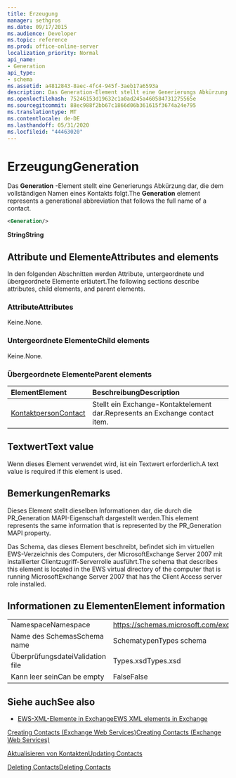 ```yaml
---
title: Erzeugung
manager: sethgros
ms.date: 09/17/2015
ms.audience: Developer
ms.topic: reference
ms.prod: office-online-server
localization_priority: Normal
api_name:
- Generation
api_type:
- schema
ms.assetid: a4812843-8aec-4fc4-945f-3aeb17a6593a
description: Das Generation-Element stellt eine Generierungs Abkürzung dar, die dem vollständigen Namen eines Kontakts folgt.
ms.openlocfilehash: 75246153d19632c1a0ad245a460584731275565e
ms.sourcegitcommit: 88ec988f2bb67c1866d06b361615f3674a24e795
ms.translationtype: MT
ms.contentlocale: de-DE
ms.lasthandoff: 05/31/2020
ms.locfileid: "44463020"
---
```

# <a name="generation"></a><span data-ttu-id="c3591-103">Erzeugung</span><span class="sxs-lookup"><span data-stu-id="c3591-103">Generation</span></span>

<span data-ttu-id="c3591-104">Das **Generation** -Element stellt eine Generierungs Abkürzung dar, die dem vollständigen Namen eines Kontakts folgt.</span><span class="sxs-lookup"><span data-stu-id="c3591-104">The **Generation** element represents a generational abbreviation that follows the full name of a contact.</span></span> 
  
```xml
<Generation/>
```

 <span data-ttu-id="c3591-105">**String**</span><span class="sxs-lookup"><span data-stu-id="c3591-105">**String**</span></span>
## <a name="attributes-and-elements"></a><span data-ttu-id="c3591-106">Attribute und Elemente</span><span class="sxs-lookup"><span data-stu-id="c3591-106">Attributes and elements</span></span>

<span data-ttu-id="c3591-107">In den folgenden Abschnitten werden Attribute, untergeordnete und übergeordnete Elemente erläutert.</span><span class="sxs-lookup"><span data-stu-id="c3591-107">The following sections describe attributes, child elements, and parent elements.</span></span>
  
### <a name="attributes"></a><span data-ttu-id="c3591-108">Attribute</span><span class="sxs-lookup"><span data-stu-id="c3591-108">Attributes</span></span>

<span data-ttu-id="c3591-109">Keine.</span><span class="sxs-lookup"><span data-stu-id="c3591-109">None.</span></span>
  
### <a name="child-elements"></a><span data-ttu-id="c3591-110">Untergeordnete Elemente</span><span class="sxs-lookup"><span data-stu-id="c3591-110">Child elements</span></span>

<span data-ttu-id="c3591-111">Keine.</span><span class="sxs-lookup"><span data-stu-id="c3591-111">None.</span></span>
  
### <a name="parent-elements"></a><span data-ttu-id="c3591-112">Übergeordnete Elemente</span><span class="sxs-lookup"><span data-stu-id="c3591-112">Parent elements</span></span>

|<span data-ttu-id="c3591-113">**Element**</span><span class="sxs-lookup"><span data-stu-id="c3591-113">**Element**</span></span>|<span data-ttu-id="c3591-114">**Beschreibung**</span><span class="sxs-lookup"><span data-stu-id="c3591-114">**Description**</span></span>|
|:-----|:-----|
|[<span data-ttu-id="c3591-115">Kontaktperson</span><span class="sxs-lookup"><span data-stu-id="c3591-115">Contact</span></span>](contact.md) <br/> |<span data-ttu-id="c3591-116">Stellt ein Exchange-Kontaktelement dar.</span><span class="sxs-lookup"><span data-stu-id="c3591-116">Represents an Exchange contact item.</span></span>  <br/> |
   
## <a name="text-value"></a><span data-ttu-id="c3591-117">Textwert</span><span class="sxs-lookup"><span data-stu-id="c3591-117">Text value</span></span>

<span data-ttu-id="c3591-118">Wenn dieses Element verwendet wird, ist ein Textwert erforderlich.</span><span class="sxs-lookup"><span data-stu-id="c3591-118">A text value is required if this element is used.</span></span>
  
## <a name="remarks"></a><span data-ttu-id="c3591-119">Bemerkungen</span><span class="sxs-lookup"><span data-stu-id="c3591-119">Remarks</span></span>

<span data-ttu-id="c3591-120">Dieses Element stellt dieselben Informationen dar, die durch die PR_Generation MAPI-Eigenschaft dargestellt werden.</span><span class="sxs-lookup"><span data-stu-id="c3591-120">This element represents the same information that is represented by the PR_Generation MAPI property.</span></span>
  
<span data-ttu-id="c3591-121">Das Schema, das dieses Element beschreibt, befindet sich im virtuellen EWS-Verzeichnis des Computers, der MicrosoftExchange Server 2007 mit installierter Clientzugriff-Serverrolle ausführt.</span><span class="sxs-lookup"><span data-stu-id="c3591-121">The schema that describes this element is located in the EWS virtual directory of the computer that is running MicrosoftExchange Server 2007 that has the Client Access server role installed.</span></span>
  
## <a name="element-information"></a><span data-ttu-id="c3591-122">Informationen zu Elementen</span><span class="sxs-lookup"><span data-stu-id="c3591-122">Element information</span></span>

|||
|:-----|:-----|
|<span data-ttu-id="c3591-123">Namespace</span><span class="sxs-lookup"><span data-stu-id="c3591-123">Namespace</span></span>  <br/> |https://schemas.microsoft.com/exchange/services/2006/types  <br/> |
|<span data-ttu-id="c3591-124">Name des Schemas</span><span class="sxs-lookup"><span data-stu-id="c3591-124">Schema name</span></span>  <br/> |<span data-ttu-id="c3591-125">Schematypen</span><span class="sxs-lookup"><span data-stu-id="c3591-125">Types schema</span></span>  <br/> |
|<span data-ttu-id="c3591-126">Überprüfungsdatei</span><span class="sxs-lookup"><span data-stu-id="c3591-126">Validation file</span></span>  <br/> |<span data-ttu-id="c3591-127">Types.xsd</span><span class="sxs-lookup"><span data-stu-id="c3591-127">Types.xsd</span></span>  <br/> |
|<span data-ttu-id="c3591-128">Kann leer sein</span><span class="sxs-lookup"><span data-stu-id="c3591-128">Can be empty</span></span>  <br/> |<span data-ttu-id="c3591-129">False</span><span class="sxs-lookup"><span data-stu-id="c3591-129">False</span></span>  <br/> |
   
## <a name="see-also"></a><span data-ttu-id="c3591-130">Siehe auch</span><span class="sxs-lookup"><span data-stu-id="c3591-130">See also</span></span>



- [<span data-ttu-id="c3591-131">EWS-XML-Elemente in Exchange</span><span class="sxs-lookup"><span data-stu-id="c3591-131">EWS XML elements in Exchange</span></span>](ews-xml-elements-in-exchange.md)


[<span data-ttu-id="c3591-132">Creating Contacts (Exchange Web Services)</span><span class="sxs-lookup"><span data-stu-id="c3591-132">Creating Contacts (Exchange Web Services)</span></span>](https://msdn.microsoft.com/library/4845917e-70d1-481c-bbd7-011ec6571789%28Office.15%29.aspx)
  
[<span data-ttu-id="c3591-133">Aktualisieren von Kontakten</span><span class="sxs-lookup"><span data-stu-id="c3591-133">Updating Contacts</span></span>](https://msdn.microsoft.com/library/9a865953-b94a-4229-b632-2dee433314be%28Office.15%29.aspx)
  
[<span data-ttu-id="c3591-134">Deleting Contacts</span><span class="sxs-lookup"><span data-stu-id="c3591-134">Deleting Contacts</span></span>](https://msdn.microsoft.com/library/fcc3dc84-cd3e-455e-a1a7-ae6921c9b588%28Office.15%29.aspx)

